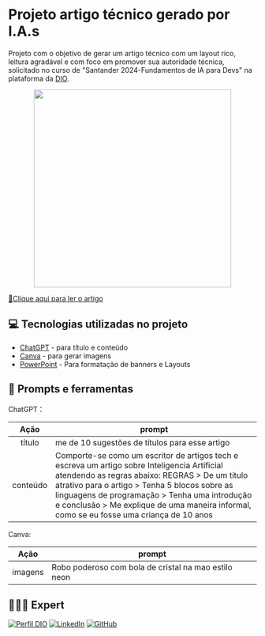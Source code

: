 # Projeto artigo técnico gerado por I.A.s

Projeto com o objetivo de gerar um artigo técnico com um layout rico, leitura agradável e com foco em promover sua autoridade técnica, solicitado no curso de "Santander 2024-Fundamentos de IA para Devs" na plataforma da [DIO](https://dio.me).

<p align="center">
  <img 
    src="https://github.com/gabriellaasilveira/criando-um-artigo-com-chatgpt/assets/151572079/db0c7fe7-82a7-4eca-9078-e8705d07bc9a)"
    width="400"  
  />
</p>

<a href="https://web.dio.me/articles/a-magia-da-ia-entendendo-a-tecnologia-que-pensa-como-nos?back=%2Farticles&page=1&order=oldest" title="View PDF now"> 📕Clique aqui para ler o artigo</a>

## 💻 Tecnologias utilizadas no projeto

- [ChatGPT](https://chat.openai.com/) - para título e conteúdo
- [Canva](https://canva.com/) - para gerar imagens
- [PowerPoint](https://www.microsoft.com/en/microsoft-365/powerpoint) - Para formatação de banners e Layouts

## 📄 Prompts e ferramentas


ChatGPT：

|   Ação   | prompt                                                                                                                                                                                                                                                                         |
| :------: | ------------------------------------------------------------------------------------------------------------------------------------------------------------------------------------------------------------------------------------------------------------------------------ |
|  título  | me de 10 sugestões de títulos para esse artigo                                                                                                                                                                                                    |
| conteúdo | Comporte-se como um escritor de artigos tech e escreva um artigo sobre Inteligencia Artificial atendendo as regras abaixo: REGRAS > De um título atrativo para o artigo > Tenha 5 blocos sobre as linguagens de programação  > Tenha uma introdução e conclusão > Me explique de uma maneira informal, como se eu fosse uma criança de 10 anos |

Canva:

|   Ação   | prompt                                                                                                                                                                                                                                                                         |
| :------: | ------------------------------------------------------------------------------------------------------------------------------------------------------------------------------------------------------------------------------------------------------------------------------ |
|  imagens  | Robo poderoso com bola de cristal na mao estilo neon         

## 👩🏻‍💻 Expert

[![Perfil DIO](https://img.shields.io/badge/-Meu%20Perfil%20na%20DIO-0077B5?style=for-the-badge&logo=gitbook&logoColor=white)](https://www.dio.me/users/gabrielladiassilveira2224)
[![LinkedIn](https://img.shields.io/badge/linkedin-%230077B5.svg?style=for-the-badge&logo=linkedin&logoColor=white)](https://www.linkedin.com/in/gabriella-s-17599823b/)
[![GitHub](https://img.shields.io/badge/GitHub-0077B5?style=for-the-badge&logo=github&logoColor=white)](https://github.com/gabriellaasilveira)
<br />
<br />
